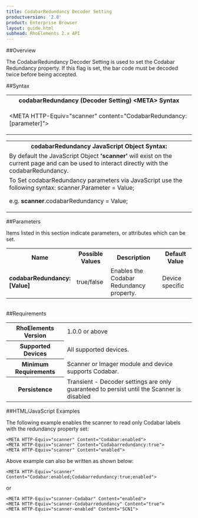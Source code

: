 ```yaml
---
title: CodabarRedundancy Decoder Setting
productversion: '2.0'
product: Enterprise Browser
layout: guide.html
subhead: RhoElements 2.x API
---
```


##Overview

The CodabarRedundancy Decoder Setting is used to set the Codabar Redundancy property. If this flag is set, the bar code must be decoded twice before being accepted.

##Syntax

<table class="re-table"><tr><th class="tableHeading">codabarRedundancy (Decoder Setting) &lt;META&gt; Syntax
</th></tr><tr><td class="clsSyntaxCells clsOddRow"><p>&lt;META HTTP-Equiv="scanner" content="CodabarRedundancy:[parameter]"&gt;</p></td></tr></table>
<table class="re-table"><tr><th class="tableHeading">codabarRedundancy JavaScript Object Syntax:</th></tr><tr><td class="clsSyntaxCells clsOddRow">
By default the JavaScript Object <b>'scanner'</b> will exist on the current page and can be used to interact directly with the codabarRedundancy.
</td></tr><tr><td class="clsSyntaxCells clsEvenRow">
To Set codabarRedundancy parameters via JavaScript use the following syntax: scanner.Parameter = Value;
<P />e.g. <b>scanner</b>.codabarRedundancy = Value;
</td></tr></table>

##Parameters


Items listed in this section indicate parameters, or attributes which can be set.
<table class="re-table"><col width="20%" /><col width="20%" /><col width="38%" /><col width="22%" /><tr><th class="tableHeading">Name</th><th class="tableHeading">Possible Values</th><th class="tableHeading">Description</th><th class="tableHeading">Default Value</th></tr><tr><td class="clsSyntaxCells clsOddRow"><b>codabarRedundancy:[Value]
</b></td><td class="clsSyntaxCells clsOddRow">true/false</td><td class="clsSyntaxCells clsOddRow">Enables the Codabar Redundancy property.</td><td class="clsSyntaxCells clsOddRow">Device specific</td></tr></table>
<table class="re-table"><col width="78%" /><col width="8%" /><col width="1%" /><col width="5%" /><col width="1%" /><col width="5%" /><col width="2%" /></table>





##Requirements

<table class="re-table"><tr><th class="tableHeading">RhoElements Version</th><td class="clsSyntaxCell clsEvenRow">1.0.0 or above
</td></tr><tr><th class="tableHeading">Supported Devices</th><td class="clsSyntaxCell clsOddRow">All supported devices.</td></tr><tr><th class="tableHeading">Minimum Requirements</th><td class="clsSyntaxCell clsOddRow">Scanner or Imager module and device supports Codabar.</td></tr><tr><th class="tableHeading">Persistence</th><td class="clsSyntaxCell clsEvenRow">Transient - Decoder settings are only guaranteed to persist until the Scanner is disabled</td></tr></table>


##HTML/JavaScript Examples

The following example enables the scanner to read only Codabar labels with the redundancy property set:

	<META HTTP-Equiv="scanner" Content="Codabar:enabled">
	<META HTTP-Equiv="scanner" Content="Codabarredundancy:true">
	<META HTTP-Equiv="scanner" Content="enabled">
	
Above example can also be written as shown below:

	<META HTTP-Equiv="scanner" Content="Codabar:enabled;Codabarredundancy:true;enabled">
	
or

	<META HTTP-Equiv="scanner-Codabar" Content="enabled">
	<META HTTP-Equiv="scanner-Codabarredundancy" Content="true">
	<META HTTP-Equiv="scanner-enabled" Content="SCN1">
	





